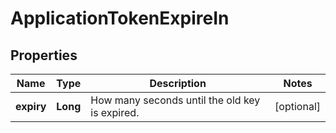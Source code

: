 

# ApplicationTokenExpireIn


## Properties

| Name | Type | Description | Notes |
|------------ | ------------- | ------------- | -------------|
|**expiry** | **Long** | How many seconds until the old key is expired. |  [optional] |



